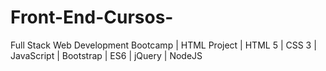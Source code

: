 # Front-End-Cursos-
Full Stack Web Development Bootcamp | HTML Project | HTML 5 | CSS 3 | JavaScript | Bootstrap | ES6 | jQuery | NodeJS

